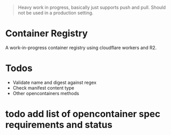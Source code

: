 > Heavy work in progress, basically just supports push and pull. Should not be used in a production setting.

# Container Registry
A work-in-progress container registry using cloudflare workers and R2.

# Todos
* Validate name and digest against regex
* Check manifest content type
* Other opencontainers methods

# todo add list of opencontainer spec requirements and status
